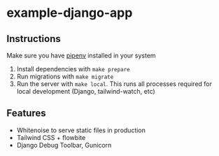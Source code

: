 # example-django-app

## Instructions

Make sure you have [pipenv](https://pipenv.pypa.io/en/latest/) installed in your system

1. Install dependencies with `make prepare`
2. Run migrations with `make migrate`
3. Run the server with `make local`. This runs all processes required for local development (Django, tailwind-watch, etc)

## Features

- Whitenoise to serve static files in production
- Tailwind CSS + flowbite
- Django Debug Toolbar, Gunicorn
